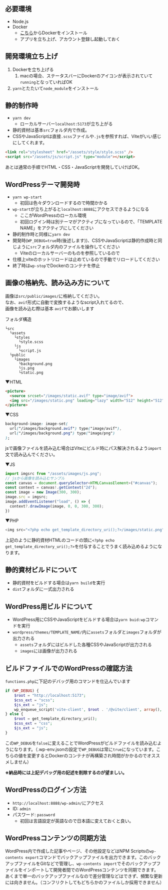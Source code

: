 ## 必要環境
- Node.js
- Docker
  - [こちら](https://matsuand.github.io/docs.docker.jp.onthefly/get-docker/)からDockerをインストール
  - アプリを立ち上げ、アカウント登録し起動しておく

## 開発環境立ち上げ
1. Dockerを立ち上げる
   1. macの場合、ステータスバーにDockerのアイコンが表示されていて`running`となっていればOK
2. `yarn`とたたいて`node_module`をインストール


## 静的制作時
- `yarn dev`
  - ローカルサーバー`localhost:5173`が立ち上がる
- 静的資材は基本`src`フォルダ内で作成。
- CSSやJavaScriptは直接`.scss`ファイルや`.js`を参照すれば、Viteがいい感じにしてくれます。

```html
<link rel="stylesheet" href="/assets/style/style.scss" />
<script src="/assets/js/script.js" type="module"></script>
```

あとは通常の手順でHTML・CSS・JavaScriptを開発していけばOK。

## WordPressテーマ開発時
- `yarn wp-start`
  - 初回は色々ダウンロードするので時間かかる
- `wp-start`が立ち上がると`localhost:8888`にアクセスできるようになる
  - ここがWordPressのローカル環境
  - 初回ログイン時は別テーマがアクティブになっているので、「TEMPLATE NAME」をアクティブにしてください
- 静的制作時と同様に`yarn dev`
- 開発時(`WP_DEBUG=true`時(後述します))、CSSやJavaScriptは静的作成時と同じように`src`フォルダ内のファイルを操作してください
  - Viteのローカルサーバーのものを参照しているので
- 仕様上viteのホットリロードは止めているので手動でリロードしてください
- 終了時は`wp-stop`でDockerのコンテナを停止

## 画像の格納先、読み込み方について
画像は`src/public/images/`に格納してください。<br>
なお、`avif`形式に自動で変換するようなscript入れてるので、<br>
画像を読み込む際は基本 `avif`でお願いします

フォルダ構造
```
└src
  └assets
    └styles
      └style.scss
    └js
      └script.js
  └public
    └images
      └background.png
      └js.png
      └static.png
```

▼HTML
```html
<picture>
  <source srcset="/images/static.avif" type="image/avif">
  <img src="/images/static.png" loading="lazy" width="512" height="512" alt="">
</picture>
```

▼CSS
```css
background-image: image-set(
  url("/images/background.avif") type("image/avif"),
  url("/images/background.png") type("image/png")
);
```
jsで画像ファイルを読み込む場合はViteにビルド時にパス解決されるよう`import`文で読み込んでください。

▼JS
```js
import imgsrc from "/assets/images/js.png";
// jsから画像を読み込むサンプル
const canvas = document.querySelector<HTMLCanvasElement>("#canvas");
const context = canvas!.getContext("2d");
const image = new Image(300, 300);
image.src = imgsrc;
image.addEventListener("load", () => {
  context?.drawImage(image, 0, 0, 300, 300);
})
```

▼PHP
```php
<img src="<?php echo get_template_directory_uri();?>/images/static.png" alt="" width="300" height="300" />
```

上記のように静的資材HTMLのコードの頭に`<?php echo get_template_directory_uri();?>`を付与することでうまく読み込めるようになります。

## 静的資材ビルドについて
- 静的資材をビルドする場合は`yarn build`を実行
- `dist`フォルダに一式出力される

## WordPress用ビルドについて
- WordPress用にCSSやJavaScriptをビルドする場合は`yarn buid:wp`コマンドを実行
- `wordpress/themes/TEMPLATE_NAME/`内に`assets`フォルダと`images`フォルダが出力される
  - `assets`フォルダにはビルドした各種CSSやJavaScriptが出力される
  - `images`には画像が出力される

## ビルドファイルでのWordPressの確認方法
`functions.php`に下記のデバッグ用のコマンドを仕込んでいます

```php
if (WP_DEBUG) {
    $root = "http://localhost:5173";
    $css_ext = "scss";
    $js_ext = "js";
    wp_enqueue_script('vite-client', $root . '/@vite/client', array(), null, true);
} else {
    $root = get_template_directory_uri();
    $css_ext = "css";
    $js_ext = "js";
}
```

この`WP_DEBUG`を`false`に変えることでWordPressがビルドファイルを読み込むようになります。（.wp-env.jsonの設定で`WP_DEBUG`は常に`true`になっています。こちらの値を変更するとDockerのコンテナが再構築され時間がかかるのでオススメしません）

**※納品時には上記デバッグ用の記述を削除するのが望ましい。**

## WordPressのログイン方法
- `http://localhost:8888/wp-admin/`にアクセス
- ID: `admin`
- パスワード: `password`
  - 初回は言語設定が英語なので日本語に変えておくと良い。

## WordPressコンテンツの同期方法
WordPress内で作成した記事やページ、その他設定などはNPM Scriptsの`wp-contents export`コマンドでバックアップファイルを出力できます。このバックアップファイルをGitなどで管理し、`wp-contents import`でそのバックアップファイルをインポートして開発者間でのWordPressコンテンツを同期できます。あくまで単一のバックアップファイルなので差分管理などはできず、頻繁な更新には向きません。（コンフリクトしてもどちらかのファイルしか採用できません）
